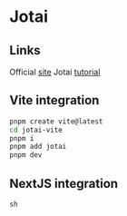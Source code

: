 # Jotai

## Links

Official [site](https://jotai.org/)
Jotai [tutorial](https://tutorial.jotai.org/)

## Vite integration

```sh
pnpm create vite@latest
cd jotai-vite
pnpm i
pnpm add jotai
pnpm dev
```

## NextJS integration

```sh```